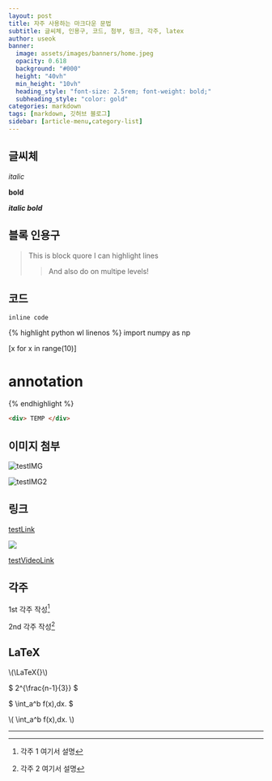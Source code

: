 ```yaml
---
layout: post
title: 자주 사용하는 마크다운 문법
subtitle: 글씨체, 인용구, 코드, 첨부, 링크, 각주, latex
author: useok
banner:
  image: assets/images/banners/home.jpeg
  opacity: 0.618
  background: "#000"
  height: "40vh"
  min_height: "10vh"
  heading_style: "font-size: 2.5rem; font-weight: bold;"
  subheading_style: "color: gold"
categories: markdown
tags: [markdown, 깃허브 블로그]
sidebar: [article-menu,category-list] 
---
```



## 글씨체
*italic*

**bold**

***italic bold***

## 블록 인용구
> This is block quore
> I can highlight lines
>> And also do on multipe levels!

## 코드
`inline code`

{% highlight python wl linenos %}
import numpy as np

[x for x in range(10)]
# annotation
{% endhighlight %}

```html
<div> TEMP </div>
```
 
## 이미지 첨부
![testIMG](https://user-images.githubusercontent.com/118060948/210907780-c93181d5-f6e9-4030-9312-4ad5bd89993a.png)


[testIMG2]: https://user-images.githubusercontent.com/118060948/211276548-95bad3ca-7c7f-4a6a-a768-9322fab7e3c1.png
![testIMG2]

## 링크
[testLink](https://www.google.com)


![](//www.youtube.com/watch?v=Ptk_1Dc2iPY)

[testVideoLink](//www.youtube.com/watch?v=Ptk_1Dc2iPY)

## 각주
1st 각주 작성[^fn1]

2nd 각주 작성[^fn2]

## LaTeX

\\(\LaTeX{}\\)

$ 2^{\frac{n-1}{3}} $

$ \int\_a^b f(x)\,dx. $

\\( \int\_a^b f(x)\,dx. \\)

---

[^fn1]: 각주 1 여기서 설명
[^fn2]: 각주 2 여기서 설명

